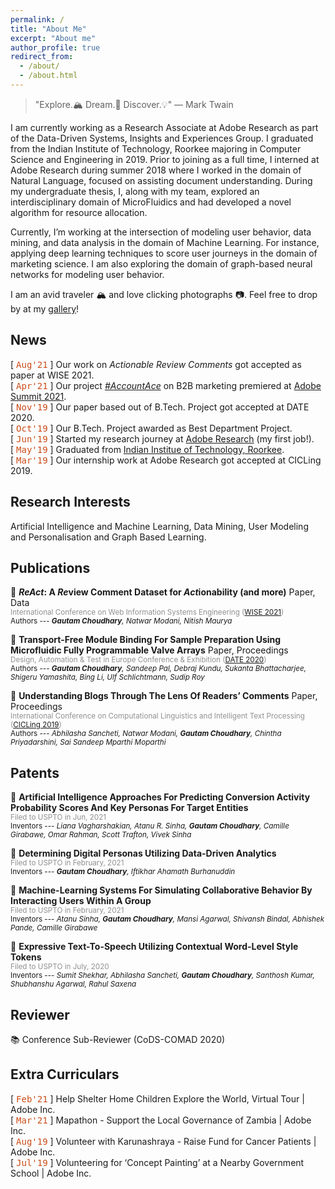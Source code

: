```yaml
---
permalink: /
title: "About Me"
excerpt: "About me"
author_profile: true
redirect_from: 
  - /about/
  - /about.html
---
```


> "Explore.<span style="font-style: normal">🏔</span> Dream.<span style="font-style: normal">💭</span> Discover.<span style="font-style: normal">💡</span>" ― Mark Twain

I am currently working as a Research Associate at Adobe Research as part of the Data-Driven Systems, Insights and Experiences Group. I graduated from the Indian Institute of Technology, Roorkee majoring in Computer Science and Engineering in 2019. Prior to joining as a full time, I interned at Adobe Research during summer 2018 where I worked in the domain of Natural Language, focused on assisting document understanding. During my undergraduate thesis, I, along with my team, explored an interdisciplinary domain of MicroFluidics and had developed a novel algorithm for resource allocation.

Currently, I’m working at the intersection of modeling user behavior, data mining, and data analysis in the domain of Machine Learning. For instance, applying deep learning techniques to score user journeys in the domain of marketing science. I am also exploring the domain of graph-based neural networks for modeling user behavior.

I am an avid traveler 🏔 and love clicking photographs 📷. Feel free to drop by at my [gallery](./photo-gallery)!

<!-- monospace in html, ref: https://www.w3schools.com/tags/tag_tt.asp -->

News
------
  
[ <span style="font-family:'Lucida Console', monospace;color: #cb4b16;">Aug'21</span> ] Our work on *Actionable Review Comments* got accepted as paper at WISE 2021.  
[ <span style="font-family:'Lucida Console', monospace;color: #cb4b16;">Apr'21</span> ] Our project [*#AccountAce*](https://twitter.com/Adobe/status/1387445632881680385) on B2B marketing premiered at [Adobe Summit 2021](https://research.adobe.com/news/adobe-research-previews-innovative-technologies-at-summit-2021/).  
[ <span style="font-family:'Lucida Console', monospace;color: #cb4b16;">Nov'19</span> ] Our paper based out of B.Tech. Project got accepted at DATE 2020.  
[ <span style="font-family:'Lucida Console', monospace;color: #cb4b16;">Oct'19</span> ] Our B.Tech. Project awarded as Best Department Project.  
[ <span style="font-family:'Lucida Console', monospace;color: #cb4b16;">Jun'19</span> ] Started my research journey at [Adobe Research](https://research.adobe.com/) (my first job!).  
[ <span style="font-family:'Lucida Console', monospace;color: #cb4b16;">May'19</span> ] Graduated from [Indian Institue of Technology, Roorkee](https://iitr.ac.in/).  
[ <span style="font-family:'Lucida Console', monospace;color: #cb4b16;">Mar'19</span> ] Our internship work at Adobe Research got accepted at CICLing 2019.



Research Interests
------
Artificial Intelligence and Machine Learning, Data Mining, User Modeling and Personalisation and Graph Based Learning.



Publications
------

📙 **<i>ReAct</i>: A <i>Re</i>view Comment Dataset for <i>Act</i>ionability (and more)** [<i class="fas fa-file"></i>](./files/paper-wise2021-acr.pdf) Paper, [<i class="fas fa-database"></i>](https://github.com/gtmdotme/ReAct) Data \
  <sub><span style="color:#868686e8">International Conference on Web Information Systems Engineering ([WISE 2021](http://wise-conferences.org/2021/program.html))</span></sub> \
  <sub>Authors --- ***Gautam Choudhary**, Natwar Modani, Nitish Maurya* </sub>
  
📙 **Transport-Free Module Binding For Sample Preparation Using Microfluidic Fully Programmable Valve Arrays** [<i class="fas fa-file"></i>](./files/paper-date2020.pdf) Paper, [<i class="fas fa-book"></i>](https://ieeexplore.ieee.org/abstract/document/9116370) Proceedings \
  <sub><span style="color:#868686e8">Design, Automation & Test in Europe Conference & Exhibition ([DATE 2020](https://past.date-conference.com/proceedings-archive/2020/))</span></sub> \
  <sub>Authors --- ***Gautam Choudhary**, Sandeep Pal, Debraj Kundu, Sukanta Bhattacharjee, Shigeru Yamashita, Bing Li, Ulf Schlichtmann, Sudip Roy* </sub>
  
📙 **Understanding Blogs Through The Lens Of Readers’ Comments** [<i class="fas fa-file"></i>](./files/paper-cicling2019.pdf) Paper, [<i class="fas fa-book"></i>](https://www.cys.cic.ipn.mx/ojs/index.php/CyS/article/view/3237) Proceedings \
  <sub><span style="color:#868686e8">International Conference on
Computational Linguistics and Intelligent Text Processing ([CICLing 2019](https://www.cicling.org/2019/))</span></sub> \
  <sub>Authors --- *Abhilasha Sancheti, Natwar Modani, **Gautam Choudhary**, Chintha Priyadarshini, Sai Sandeep Mparthi Moparthi* </sub>



Patents
------

📘 **Artificial Intelligence Approaches For Predicting Conversion Activity Probability Scores And Key Personas For Target Entities** \
  <sub><span style="color:#868686e8">Filed to USPTO in Jun, 2021</span></sub> \
  <sub>Inventors --- *Liana Vagharshakian, Atanu R. Sinha, **Gautam Choudhary**, Camille Girabawe, Omar Rahman, Scott Trafton, Vivek Sinha* </sub>
  
📘 **Determining Digital Personas Utilizing Data-Driven Analytics** \
  <sub><span style="color:#868686e8">Filed to USPTO in February, 2021</span></sub> \
  <sub>Inventors --- ***Gautam Choudhary**, Iftikhar Ahamath Burhanuddin* </sub>
  
📘 **Machine-Learning Systems For Simulating Collaborative Behavior By Interacting Users Within A Group** \
  <sub><span style="color:#868686e8">Filed to USPTO in February, 2021</span></sub> \
  <sub>Inventors --- *Atanu Sinha, **Gautam Choudhary**, Mansi Agarwal, Shivansh Bindal, Abhishek Pande, Camille Girabawe* </sub>
  
📘 **Expressive Text-To-Speech Utilizing Contextual Word-Level Style Tokens** \
  <sub><span style="color:#868686e8">Filed to USPTO in July, 2020</span></sub> \
  <sub>Inventors --- *Sumit Shekhar, Abhilasha Sancheti, **Gautam Choudhary**, Santhosh Kumar, Shubhanshu Agarwal, Rahul Saxena* </sub>
  


Reviewer
------
📚 Conference Sub-Reviewer (CoDS-COMAD 2020)



Extra Curriculars
------  
[ <span style="font-family:'Lucida Console', monospace;color: #cb4b16;">Feb'21</span> ] Help Shelter Home Children Explore the World, Virtual Tour \| Adobe Inc.  
[ <span style="font-family:'Lucida Console', monospace;color: #cb4b16;">Mar'21</span> ] Mapathon - Support the Local Governance of Zambia \| Adobe Inc.  
[ <span style="font-family:'Lucida Console', monospace;color: #cb4b16;">Aug'19</span> ] Volunteer with Karunashraya - Raise Fund for Cancer Patients \| Adobe Inc.  
[ <span style="font-family:'Lucida Console', monospace;color: #cb4b16;">Jul'19</span> ] Volunteering for ‘Concept Painting’ at a Nearby Government School \| Adobe Inc.  

